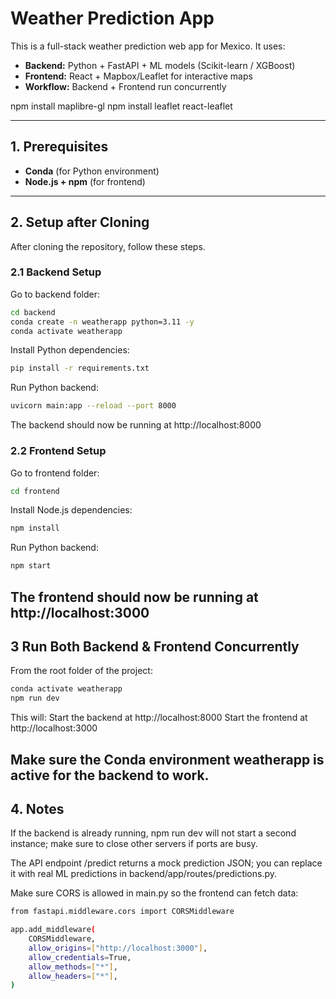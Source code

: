 # Weather Prediction App

This is a full-stack weather prediction web app for Mexico. It uses:

- **Backend:** Python + FastAPI + ML models (Scikit-learn / XGBoost)
- **Frontend:** React + Mapbox/Leaflet for interactive maps
- **Workflow:** Backend + Frontend run concurrently

npm install maplibre-gl
npm install leaflet react-leaflet

---

## 1. Prerequisites

- **Conda** (for Python environment)  
- **Node.js + npm** (for frontend)

---

## 2. Setup after Cloning

After cloning the repository, follow these steps.

### 2.1 Backend Setup
Go to backend folder:
```bash
cd backend
conda create -n weatherapp python=3.11 -y
conda activate weatherapp
```

Install Python dependencies:
```bash
pip install -r requirements.txt
```

Run Python backend:
```bash
uvicorn main:app --reload --port 8000
```

The backend should now be running at http://localhost:8000

### 2.2 Frontend Setup
Go to frontend folder:
```bash
cd frontend
```

Install Node.js dependencies:
```bash
npm install
```

Run Python backend:
```bash
npm start
```
The frontend should now be running at http://localhost:3000
---

## 3 Run Both Backend & Frontend Concurrently
From the root folder of the project:

```bash
conda activate weatherapp
npm run dev
```

This will:
Start the backend at http://localhost:8000
Start the frontend at http://localhost:3000

Make sure the Conda environment weatherapp is active for the backend to work.
---

## 4. Notes
If the backend is already running, npm run dev will not start a second instance; make sure to close other servers if ports are busy.

The API endpoint /predict returns a mock prediction JSON; you can replace it with real ML predictions in backend/app/routes/predictions.py.

Make sure CORS is allowed in main.py so the frontend can fetch data:

```bash
from fastapi.middleware.cors import CORSMiddleware

app.add_middleware(
    CORSMiddleware,
    allow_origins=["http://localhost:3000"],
    allow_credentials=True,
    allow_methods=["*"],
    allow_headers=["*"],
)
```
